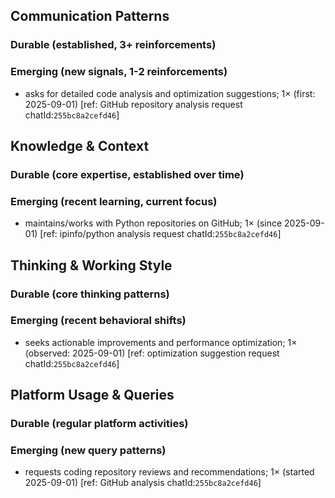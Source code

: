 ## Communication Patterns
### Durable (established, 3+ reinforcements)

### Emerging (new signals, 1-2 reinforcements)
- asks for detailed code analysis and optimization suggestions; 1× (first: 2025-09-01) [ref: GitHub repository analysis request chatId:`255bc8a2cefd46`]

## Knowledge & Context
### Durable (core expertise, established over time)

### Emerging (recent learning, current focus)
- maintains/works with Python repositories on GitHub; 1× (since 2025-09-01) [ref: ipinfo/python analysis request chatId:`255bc8a2cefd46`]

## Thinking & Working Style
### Durable (core thinking patterns)

### Emerging (recent behavioral shifts)
- seeks actionable improvements and performance optimization; 1× (observed: 2025-09-01) [ref: optimization suggestion request chatId:`255bc8a2cefd46`]

## Platform Usage & Queries
### Durable (regular platform activities)

### Emerging (new query patterns)
- requests coding repository reviews and recommendations; 1× (started 2025-09-01) [ref: GitHub analysis chatId:`255bc8a2cefd46`]